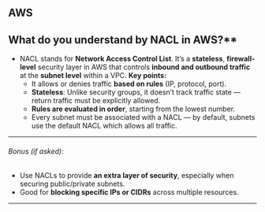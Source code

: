 ## AWS

## What do you understand by NACL in AWS?**
- NACL stands for **Network Access Control List**. It’s a **stateless**, **firewall-level** security layer in AWS that controls **inbound and outbound traffic** at the **subnet level** within a VPC.
**Key points:**
  * It allows or denies traffic **based on rules** (IP, protocol, port).
  * **Stateless**: Unlike security groups, it doesn’t track traffic state — return traffic must be explicitly allowed.
  * **Rules are evaluated in order**, starting from the lowest number.
  * Every subnet must be associated with a NACL — by default, subnets use the default NACL which allows all traffic.
---
######  Bonus (if asked):
* Use NACLs to provide **an extra layer of security**, especially when securing public/private subnets.
* Good for **blocking specific IPs or CIDRs** across multiple resources.

---
